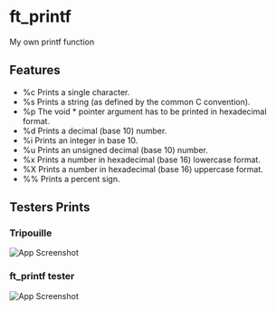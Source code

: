 
# ft_printf 

My own printf function



## Features

- %c Prints a single character.
- %s Prints a string (as defined by the common C convention).
- %p The void * pointer argument has to be printed in hexadecimal format.
- %d Prints a decimal (base 10) number. 
- %i Prints an integer in base 10.
- %u Prints an unsigned decimal (base 10) number.
- %x Prints a number in hexadecimal (base 16) lowercase format.
- %X Prints a number in hexadecimal (base 16) uppercase format.
- %% Prints a percent sign.


## Testers Prints
### Tripouille
![App Screenshot](https://media.discordapp.net/attachments/1080586501387190344/1283732952030646293/image.png?ex=66e410fa&is=66e2bf7a&hm=48afe33fdbf897f0afc731f0bdb53e3ef53225e6630f3875fa1385183cad40a1&=&format=webp&quality=lossless)
### ft_printf tester
![App Screenshot](https://media.discordapp.net/attachments/1080586501387190344/1283733635819896884/image.png?ex=66e4119d&is=66e2c01d&hm=9758102e9bd5f97e61c1d87cd19592822115b98b737f1620acdad64686768f54&=&format=webp&quality=lossless)
